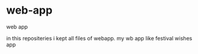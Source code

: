 # web-app
web app 

in this repositeries i kept all files of webapp.
my  wb app like festival wishes app
